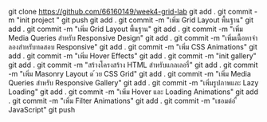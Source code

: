 git clone https://github.com/66160149/week4-grid-lab
git add .
git commit -m "init project "
git push
git add .
git commit -m "เพิ่ม Grid Layout พื้นฐาน"
git add .
git commit -m "เพิ่ม Grid Layout พื้นฐาน"
git add .
git commit -m "เพิ่ม Media Queries สําหรับ Responsive Design"
git add .
git commit -m "เพิ่มเนื้อหาจําลองสําหรับทดสอบ Responsive"
git add .
git commit -m "เพิ่ม CSS Animations"
git add .
git commit -m "เพิ่ม Hover Effects"
git add .
git commit -m "init gallery"
git add .
git commit -m "สร้างโครงสร้าง HTML สําหรับแกลเลอรี่"
git add .
git commit -m "เพิ่ม Masonry Layout ด ้วย CSS Grid"
git add .
git commit -m "เพิ่ม Media Queries สําหรับ Responsive Gallery"
git add .
git commit -m "เพิ่มรูปภาพและ Lazy Loading"
git add .
git commit -m "เพิ่ม Hover และ Loading Animations"
git add .
git commit -m "เพิ่ม Filter Animations"
git add .
git commit -m "เชอมต่อ ื่ JavaScript"
git push
